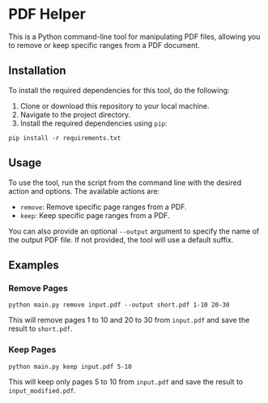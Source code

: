 # PDF Helper

This is a Python command-line tool for manipulating PDF files, allowing you to remove or keep specific ranges from a PDF document.

## Installation

To install the required dependencies for this tool, do the following:

1. Clone or download this repository to your local machine.
2. Navigate to the project directory.
3. Install the required dependencies using `pip`:

```
pip install -r requirements.txt
```

## Usage

To use the tool, run the script from the command line with the desired action and options. The available actions are:

- `remove`: Remove specific page ranges from a PDF.
- `keep`: Keep specific page ranges from a PDF.

You can also provide an optional `--output` argument to specify the name of the output PDF file. If not provided, the tool will use a default suffix.

## Examples

### Remove Pages

```
python main.py remove input.pdf --output short.pdf 1-10 20-30
```

This will remove pages 1 to 10 and 20 to 30 from `input.pdf` and save the result to `short.pdf`.

### Keep Pages

```
python main.py keep input.pdf 5-10
```

This will keep only pages 5 to 10 from `input.pdf` and save the result to `input_modified.pdf`.
